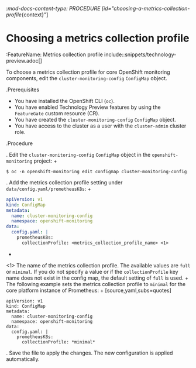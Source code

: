 :_mod-docs-content-type: PROCEDURE
[id="choosing-a-metrics-collection-profile_{context}"]
# Choosing a metrics collection profile

:FeatureName: Metrics collection profile
include::snippets/technology-preview.adoc[]

To choose a metrics collection profile for core OpenShift monitoring components, edit the `cluster-monitoring-config` `ConfigMap` object.

.Prerequisites

* You have installed the OpenShift CLI (`oc`).
* You have enabled Technology Preview features by using the `FeatureGate` custom resource (CR).
* You have created the `cluster-monitoring-config` `ConfigMap` object.
* You have access to the cluster as a user with the `cluster-admin` cluster role.

.Procedure

. Edit the `cluster-monitoring-config` `ConfigMap` object in the `openshift-monitoring` project:
+
```terminal
$ oc -n openshift-monitoring edit configmap cluster-monitoring-config
```

. Add the metrics collection profile setting under `data/config.yaml/prometheusK8s`:
+
```yaml
apiVersion: v1
kind: ConfigMap
metadata:
  name: cluster-monitoring-config
  namespace: openshift-monitoring
data:
  config.yaml: |
    prometheusK8s:
      collectionProfile: <metrics_collection_profile_name> <1>
```
+
<1> The name of the metrics collection profile.
The available values are `full` or `minimal`.
If you do not specify a value or if the `collectionProfile` key name does not exist in the config map, the default setting of `full` is used.
+
The following example sets the metrics collection profile to `minimal` for the core platform instance of Prometheus:
+
[source,yaml,subs=quotes]
```
apiVersion: v1
kind: ConfigMap
metadata:
  name: cluster-monitoring-config
  namespace: openshift-monitoring
data:
  config.yaml: |
    prometheusK8s:
      collectionProfile: *minimal*
```

. Save the file to apply the changes. The new configuration is applied automatically.